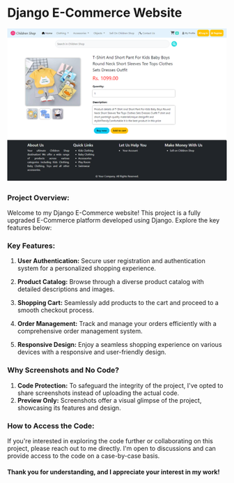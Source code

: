 # Django E-Commerce Website

![Project Screenshots](https://github.com/mannan-python-developer/Django-E-Commerce-Website/blob/main/Product%20Details%20Page.png)

### Project Overview:

Welcome to my Django E-Commerce website! This project is a fully upgraded E-Commerce platform developed using Django. Explore the key features below:

### Key Features:

1. **User Authentication:** Secure user registration and authentication system for a personalized shopping experience.

2. **Product Catalog:** Browse through a diverse product catalog with detailed descriptions and images.

3. **Shopping Cart:** Seamlessly add products to the cart and proceed to a smooth checkout process.

4. **Order Management:** Track and manage your orders efficiently with a comprehensive order management system.

5. **Responsive Design:** Enjoy a seamless shopping experience on various devices with a responsive and user-friendly design.

### Why Screenshots and No Code?

1. **Code Protection:** To safeguard the integrity of the project, I've opted to share screenshots instead of uploading the actual code.
2. **Preview Only:** Screenshots offer a visual glimpse of the project, showcasing its features and design.

### How to Access the Code:

If you're interested in exploring the code further or collaborating on this project, please reach out to me directly. I'm open to discussions and can provide access to the code on a case-by-case basis.

#### Thank you for understanding, and I appreciate your interest in my work!

